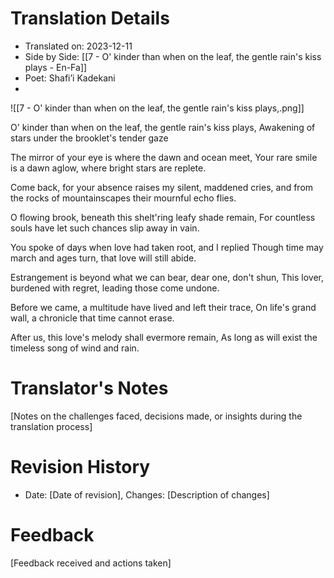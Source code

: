 # Translation Details
- Translated on: 2023-12-11  
- Side by Side: [[7 - O' kinder than when on the leaf, the gentle rain's kiss plays - En-Fa]]
- Poet:  Shafi’i Kadekani
-
![[7 - O' kinder than when on the leaf, the gentle rain's kiss plays,.png]]


O' kinder than when on the leaf, the gentle rain's kiss plays,
Awakening of stars under the brooklet's tender gaze 

The mirror of your eye is where the dawn and ocean meet,
Your rare smile is a dawn aglow, where bright stars are replete.

Come back, for your absence raises my silent, maddened cries,
and from the rocks of mountainscapes their mournful echo flies.

O flowing brook, beneath this shelt'ring leafy shade remain,
For countless souls have let such chances slip away in vain.

You spoke of days when love had taken root, and I replied
Though time may march and ages turn, that love will still abide.

Estrangement is beyond what we can bear, dear one, don't shun,
This lover, burdened with regret, leading those come undone.

Before we came, a multitude have lived and left their trace,
On life's grand wall, a chronicle that time cannot erase.

After us, this love's melody shall evermore remain,
As long as will exist the timeless song of wind and rain.

# Translator's Notes
[Notes on the challenges faced, decisions made, or insights during the translation process]

# Revision History
- Date: [Date of revision], Changes: [Description of changes]

# Feedback
[Feedback received and actions taken]

